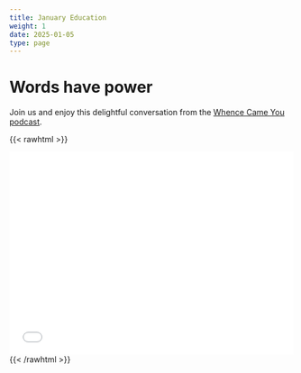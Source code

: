 ```yaml
---
title: January Education
weight: 1
date: 2025-01-05
type: page
---
```


# Words have power

Join us and enjoy this delightful conversation from the [Whence Came You podcast](https://wcypodcast.com).

{{< rawhtml >}}
<iframe title="Libsyn Player" style="border: none" src="//html5-player.libsyn.com/embed/destination/id/72039/height/360/theme/legacy/thumbnail/yes/direction/backward/no-cache/true/" height="360" width="100%" scrolling="no"  allowfullscreen webkitallowfullscreen mozallowfullscreen oallowfullscreen msallowfullscreen></iframe>
{{< /rawhtml >}}

